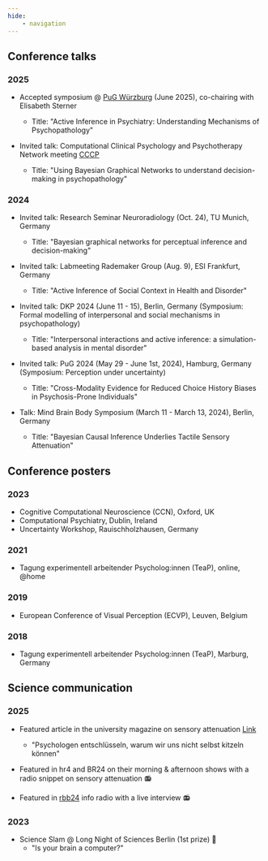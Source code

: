 ```yaml
---
hide: 
    - navigation
---
```


## Conference talks

### 2025

- Accepted symposium @ [PuG Würzburg](https://www.pug2025.org/de) (June 2025), co-chairing with Elisabeth Sterner
	- Title: "Active Inference in Psychiatry: Understanding Mechanisms of Psychopathology"

- Invited talk: Computational Clinical Psychology and Psychotherapy Network meeting [CCCP](https://ccpp.network/)
	- Title: "Using Bayesian Graphical Networks to understand decision-making in psychopathology"


### 2024

- Invited talk: Research Seminar Neuroradiology (Oct. 24), TU Munich, Germany
	- Title: "Bayesian graphical networks for perceptual inference and decision-making"

- Invited talk: Labmeeting Rademaker Group (Aug. 9), ESI Frankfurt, Germany
	- Title: "Active Inference of Social Context in Health and Disorder"

- Invited talk: DKP 2024 (June 11 - 15), Berlin, Germany (Symposium: Formal modelling of interpersonal and social mechanisms in psychopathology)
    - Title: "Interpersonal interactions and active inference: a simulation-based analysis in mental disorder"

- Invited talk: PuG 2024 (May 29 - June 1st, 2024), Hamburg, Germany (Symposium: Perception under uncertainty)
    - Title: "Cross-Modality Evidence for Reduced Choice History Biases in Psychosis-Prone
Individuals"

- Talk: Mind Brain Body Symposium (March 11 - March 13, 2024), Berlin, Germany
	- Title: "Bayesian Causal Inference Underlies Tactile Sensory Attenuation"



## Conference posters

### 2023

- Cognitive Computational Neuroscience (CCN), Oxford, UK
- Computational Psychiatry, Dublin, Ireland
- Uncertainty Workshop, Rauischholzhausen, Germany

### 2021

- Tagung experimentell arbeitender Psycholog:innen (TeaP), online, @home


### 2019

- European Conference of Visual Perception (ECVP), Leuven, Belgium

### 2018

- Tagung experimentell arbeitender Psycholog:innen (TeaP), Marburg, Germany


## Science communication

### 2025

- Featured article in the university magazine on sensory attenuation [Link](https://www.uni-marburg.de/de/aktuelles/news/2025/psy2025-1)
	- "Psychologen entschlüsseln, warum wir uns nicht selbst kitzeln können"

- Featured in hr4 and BR24 on their morning & afternoon shows with a radio snippet on sensory attenuation 📻

- Featured in [rbb24](https://www.inforadio.de/rubriken/interviews/2025/02/20/kitzeln-geht-nicht-gehirn-interne-externe-reize.html) info radio with a live interview 📻

### 2023

- Science Slam @ Long Night of Sciences Berlin (1st prize) 🏅
	- "Is your brain a computer?"